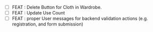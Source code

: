 - [ ] FEAT : Delete Button for Cloth in Wardrobe.
- [ ] FEAT : Update Use Count
- [ ] FEAT : proper User messages for backend validation actions (e.g. registration, and form submission)